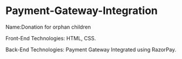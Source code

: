# Payment-Gateway-Integration
Name:Donation for orphan children

Front-End Technologies: HTML, CSS.

Back-End Technologies: Payment Gateway Integrated using RazorPay.
